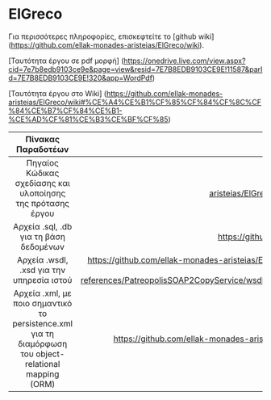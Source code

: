 # ElGreco

Για περισσότερες πληροφορίες, επισκεφτείτε το [github wiki] (https://github.com/ellak-monades-aristeias/ElGreco/wiki).

[Ταυτότητα έργου σε pdf μορφή] (https://onedrive.live.com/view.aspx?cid=7e7b8edb9103ce9e&page=view&resid=7E7B8EDB9103CE9E!11587&parId=7E7B8EDB9103CE9E!320&app=WordPdf)

[Ταυτότητα έργου στο Wiki] (https://github.com/ellak-monades-aristeias/ElGreco/wiki#%CE%A4%CE%B1%CF%85%CF%84%CF%8C%CF%84%CE%B7%CF%84%CE%B1-%CE%AD%CF%81%CE%B3%CE%BF%CF%85)


| **Πίνακας Παραδοτέων**           | **URL**  |
|:-------------:| -----:|
| Πηγαίος Κώδικας σχεδίασης και υλοποίησης της πρότασης έργου | https://github.com/ellak-monades-aristeias/ElGreco/tree/master/src/com/telis/patreopolis  |
| Αρχεία .sql, .db για τη βάση δεδομένων     | https://github.com/ellak-monades-aristeias/ElGreco |
| Αρχεία .wsdl, .xsd για την υπηρεσία ιστού     | https://github.com/ellak-monades-aristeias/ElGreco/tree/master/xml-resources/web-service-references/PatreopolisSOAP2CopyService/wsdl/localhost_8080/PatreopolisSOAP2Copy |
| Αρχεία .xml, με ποιο σημαντικό το persistence.xml για τη διαμόρφωση του object-relational mapping (ORM)      | https://github.com/ellak-monades-aristeias/ElGreco/tree/master/src/META-INF |
